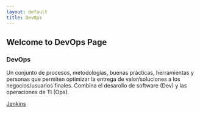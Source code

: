 ```yaml
---
layout: default
title: DevOps
---
```


## Welcome to DevOps Page

### DevOps

Un conjunto de procesos, metodologías, buenas prácticas, herramientas y personas que permiten optimizar la entrega de valor/soluciones a los negocios/usuarios finales.
Combina el desarollo de software (Dev) y las operaciones de TI (Ops).

<a href="./jenkins/jenkins">Jenkins</a>
